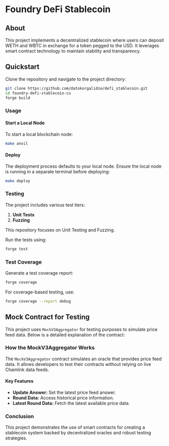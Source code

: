 # Foundry DeFi Stablecoin

## About

This project implements a decentralized stablecoin where users can deposit WETH and WBTC in exchange for a token pegged to the USD. It leverages smart contract technology to maintain stability and transparency.

## Quickstart

Clone the repository and navigate to the project directory:

```bash
git clone https://github.com/datokorgalidze/defi_stablecoin.git
cd foundry-defi-stablecoin-cu
forge build
```

### Usage

#### Start a Local Node

To start a local blockchain node:

```bash
make anvil
```

#### Deploy

The deployment process defaults to your local node. Ensure the local node is running in a separate terminal before deploying:

```bash
make deploy
```

### Testing

The project includes various test tiers:

1. **Unit Tests**
2. **Fuzzing**

This repository focuses on Unit Testing and Fuzzing.

Run the tests using:

```bash
forge test
```

### Test Coverage

Generate a test coverage report:

```bash
forge coverage
```

For coverage-based testing, use:

```bash
forge coverage --report debug
```

## Mock Contract for Testing

This project uses `MockV3Aggregator` for testing purposes to simulate price feed data. Below is a detailed explanation of the contract:

### How the MockV3Aggregator Works

The `MockV3Aggregator` contract simulates an oracle that provides price feed data. It allows developers to test their contracts without relying on live Chainlink data feeds.

#### Key Features

- **Update Answer:** Set the latest price feed answer.
- **Round Data:** Access historical price information.
- **Latest Round Data:** Fetch the latest available price data.

### Conclusion

This project demonstrates the use of smart contracts for creating a stablecoin system backed by decentralized oracles and robust testing strategies.
